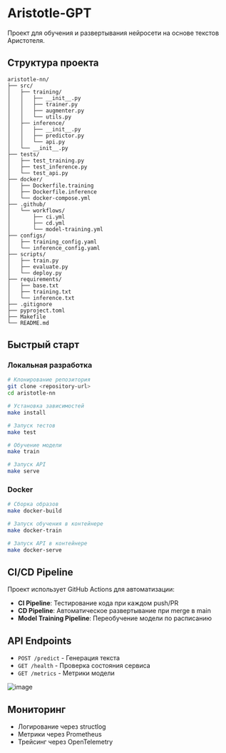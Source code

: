 # Aristotle-GPT

Проект для обучения и развертывания нейросети на основе текстов Аристотеля.

## Структура проекта

```
aristotle-nn/
├── src/
│   ├── training/
│   │   ├── __init__.py
│   │   ├── trainer.py
│   │   ├── augmenter.py
│   │   └── utils.py
│   ├── inference/
│   │   ├── __init__.py
│   │   ├── predictor.py
│   │   └── api.py
│   └── __init__.py
├── tests/
│   ├── test_training.py
│   ├── test_inference.py
│   └── test_api.py
├── docker/
│   ├── Dockerfile.training
│   ├── Dockerfile.inference
│   └── docker-compose.yml
├── .github/
│   └── workflows/
│       ├── ci.yml
│       ├── cd.yml
│       └── model-training.yml
├── configs/
│   ├── training_config.yaml
│   └── inference_config.yaml
├── scripts/
│   ├── train.py
│   ├── evaluate.py
│   └── deploy.py
├── requirements/
│   ├── base.txt
│   ├── training.txt
│   └── inference.txt
├── .gitignore
├── pyproject.toml
├── Makefile
└── README.md
```

## Быстрый старт

### Локальная разработка

```bash
# Клонирование репозитория
git clone <repository-url>
cd aristotle-nn

# Установка зависимостей
make install

# Запуск тестов
make test

# Обучение модели
make train

# Запуск API
make serve
```

### Docker

```bash
# Сборка образов
make docker-build

# Запуск обучения в контейнере
make docker-train

# Запуск API в контейнере
make docker-serve
```

## CI/CD Pipeline

Проект использует GitHub Actions для автоматизации:

- **CI Pipeline**: Тестирование кода при каждом push/PR
- **CD Pipeline**: Автоматическое развертывание при merge в main
- **Model Training Pipeline**: Переобучение модели по расписанию

## API Endpoints

- `POST /predict` - Генерация текста
- `GET /health` - Проверка состояния сервиса
- `GET /metrics` - Метрики модели

![image](https://github.com/user-attachments/assets/dc57ddd1-ad19-4424-bfa8-13bbf37d088c)


## Мониторинг

- Логирование через structlog
- Метрики через Prometheus
- Трейсинг через OpenTelemetry
